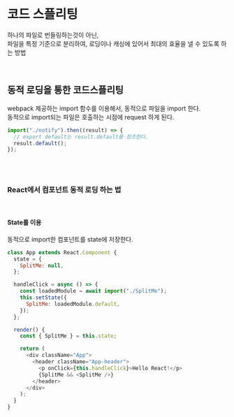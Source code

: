 # 코드 스플리팅

하나의 파일로 번들링하는것이 아닌, <br>
파일을 특정 기준으로 분리하여, 로딩이나 캐싱에 있어서 최대의 효율을 낼 수 있도록 하는 방법

<br>

## 동적 로딩을 통한 코드스플리팅

webpack 제공하는 import 함수를 이용해서, 동적으로 파일을 import 한다. <br>
동적으로 import되는 파일은 호출하는 시점에 request 하게 된다.

```javascript
import("./notify").then((result) => {
  // export default는 result.default를 참조한다.
  result.default();
});
```

<br>
<br>

### React에서 컴포넌트 동적 로딩 하는 법

<br>

#### State를 이용

동적으로 import한 컴포넌트를 state에 저장한다.

```js
class App extends React.Component {
  state = {
    SplitMe: null,
  };

  handleClick = async () => {
    const loadedModule = await import("./SplitMe");
    this.setState({
      SplitMe: loadedModule.default,
    });
  };

  render() {
    const { SplitMe } = this.state;

    return (
      <div className="App">
        <header className="App-header">
          <p onClick={this.handleClick}>Hello React!</p>
          {SplitMe && <SplitMe />}
        </header>
      </div>
    );
  }
}
```
